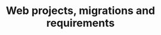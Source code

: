 ---
shorttitle: Web
title: Web projects, migrations and requirements
description: Unikorn Web is us helping you planning and setting up requirements
  for that new amazing web. Then we help migrate the old one. This is how we do
  it!
canonical: https://www.unikorn.se/web/
language: en
og_image:
  src: ../assets/og.png
  alt: Web projects
hero:
  heading: Website Projects user-focused with advanced SEO
  text: >-
    We can help you make the most out of your new shiny web thing!

    Because you want it not only to be a success, but also really really good, and fast. You also want search engines to like it so much, it shows off your shine web thing on its search result pages.
  button: Help us improve our web!
  buttonlink: /contact/
---